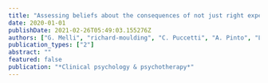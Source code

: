 ```yaml
---
title: "Assessing beliefs about the consequences of not just right experiences: Psychometric properties of the Not Just Right Experience-Sensitivity Scale (NJRE-SS)"
date: 2020-01-01
publishDate: 2021-02-26T05:49:03.155276Z
authors: ["G. Melli", "richard-moulding", "C. Puccetti", "A. Pinto", "L. Caccico", "M. J. Drabik", "C. Sica"]
publication_types: ["2"]
abstract: ""
featured: false
publication: "*Clinical psychology & psychotherapy*"
---
```


